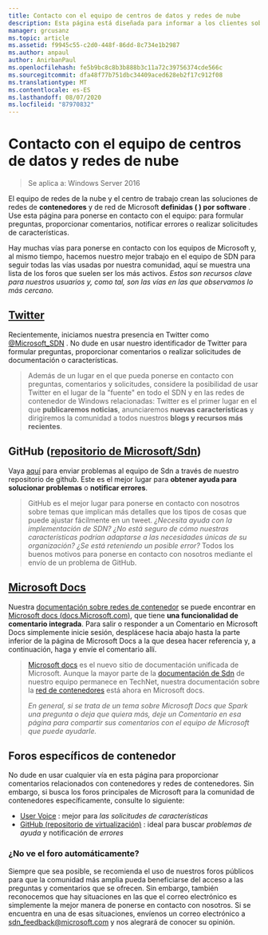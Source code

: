 ```yaml
---
title: Contacto con el equipo de centros de datos y redes de nube
description: Esta página está diseñada para informar a los clientes sobre los mejores métodos para llegar al equipo de SDN en varios contextos.
manager: grcusanz
ms.topic: article
ms.assetid: f9945c55-c2d0-448f-86dd-8c734e1b2987
ms.author: anpaul
author: AnirbanPaul
ms.openlocfilehash: fe5b9bc8c8b3b888b3c11a72c39756374cde566c
ms.sourcegitcommit: dfa48f77b751dbc34409aced628eb2f17c912f08
ms.translationtype: MT
ms.contentlocale: es-ES
ms.lasthandoff: 08/07/2020
ms.locfileid: "87970832"
---
```

# <a name="contact-the-datacenter-and-cloud-networking-team"></a>Contacto con el equipo de centros de datos y redes de nube

> Se aplica a: Windows Server 2016

El equipo de redes de la nube y el centro de trabajo crean las soluciones de redes de **contenedores** y de red de Microsoft **definidas \( \) por software** . Use esta página para ponerse en contacto con el equipo: para formular preguntas, proporcionar comentarios, notificar errores o realizar solicitudes de características.

Hay muchas vías para ponerse en contacto con los equipos de Microsoft y, al mismo tiempo, hacemos nuestro mejor trabajo en el equipo de SDN para seguir todas las vías usadas por nuestra comunidad, aquí se muestra una lista de los foros que suelen ser los más activos. *Estos son recursos clave para nuestros usuarios y, como tal, son las vías en las que observamos lo más cercano.*

## <a name="twitter"></a>[Twitter](https://twitter.com/Microsoft_SDN)

Recientemente, iniciamos nuestra presencia en Twitter como [@Microsoft_SDN](https://twitter.com/Microsoft_SDN) . No dude en usar nuestro identificador de Twitter para formular preguntas, proporcionar comentarios o realizar solicitudes de documentación o características.
> Además de un lugar en el que pueda ponerse en contacto con preguntas, comentarios y solicitudes, considere la posibilidad de usar Twitter en el lugar de la "fuente" en todo el SDN y en las redes de contenedor de Windows relacionadas: Twitter es el primer lugar en el que **publicaremos noticias**, anunciaremos **nuevas características** y dirigiremos la comunidad a todos nuestros **blogs y recursos más recientes**.

## <a name="github-microsoftsdn-repo"></a>GitHub ([repositorio de Microsoft/Sdn](https://github.com/Microsoft/SDN/issues))
Vaya [aquí](https://github.com/Microsoft/SDN/issues) para enviar problemas al equipo de Sdn a través de nuestro repositorio de github. Este es el mejor lugar para **obtener ayuda para solucionar problemas** o **notificar errores**.

> GitHub es el mejor lugar para ponerse en contacto con nosotros sobre temas que implican más detalles que los tipos de cosas que puede ajustar fácilmente en un tweet. *¿Necesita ayuda con la implementación de SDN? ¿No está seguro de cómo nuestras características podrían adaptarse a las necesidades únicas de su organización? ¿Se está reteniendo un posible error?* Todos los buenos motivos para ponerse en contacto con nosotros mediante el envío de un problema de GitHub.

## <a name="microsoft-docs"></a>[Microsoft Docs](https://docs.microsoft.com/)
Nuestra [documentación sobre redes de contenedor](https://docs.microsoft.com/virtualization/windowscontainers/manage-containers/container-networking) se puede encontrar en [Microsoft docs (docs.Microsoft.com)](https://docs.microsoft.com/), que tiene **una funcionalidad de comentario integrada**. Para salir o responder a un Comentario en Microsoft Docs simplemente inicie sesión, desplácese hacia abajo hasta la parte inferior de la página de Microsoft Docs a la que desea hacer referencia y, a continuación, haga y envíe el comentario allí.

> [Microsoft docs](https://docs.microsoft.com/) es el nuevo sitio de documentación unificada de Microsoft. Aunque la mayor parte de la [documentación de Sdn](https://technet.microsoft.com/windows-server-docs/networking/sdn/software-defined-networking) de nuestro equipo permanece en TechNet, nuestra documentación sobre la [red de contenedores](https://docs.microsoft.com/virtualization/windowscontainers) está ahora en Microsoft docs.
>
> *En general, si se trata de un tema sobre Microsoft Docs que Spark una pregunta o deja que quiera más, deje un Comentario en esa página para compartir sus comentarios con el equipo de Microsoft que puede ayudarle.*

## <a name="container-specific-forums"></a>Foros específicos de contenedor
No dude en usar cualquier vía en esta página para proporcionar comentarios relacionados con contenedores y redes de contenedores. Sin embargo, si busca los foros principales de Microsoft para la comunidad de contenedores específicamente, consulte lo siguiente:
- [User Voice](https://windowsserver.uservoice.com/forums/304624-containers) : mejor para *las solicitudes de características*
- [GitHub (repositorio de virtualización)](https://github.com/Microsoft/Virtualization-Documentation) : ideal para buscar *problemas de ayuda* y notificación de *errores*

### <a name="not-seeing-the-forum-for-you"></a>¿No ve el foro automáticamente?
Siempre que sea posible, se recomienda el uso de nuestros foros públicos para que la comunidad más amplia pueda beneficiarse del acceso a las preguntas y comentarios que se ofrecen. Sin embargo, también reconocemos que hay situaciones en las que el correo electrónico es simplemente la mejor manera de ponerse en contacto con nosotros. Si se encuentra en una de esas situaciones, envíenos un correo electrónico a sdn_feedback@microsoft.com y nos alegrará de conocer su opinión.
